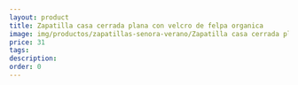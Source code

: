 ```yaml
---
layout: product
title: Zapatilla casa cerrada plana con velcro de felpa organica 
image: img/productos/zapatillas-senora-verano/Zapatilla casa cerrada plana con velcro de felpa organica =31.webp
price: 31
tags: 
description: 
order: 0
---
```

